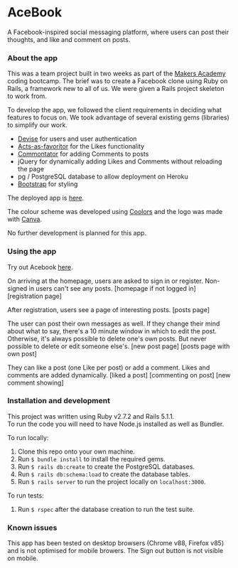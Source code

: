 # AceBook
A Facebook-inspired social messaging platform, where users can post their thoughts, and like and comment on posts.

### About the app
This was a team project built in two weeks as part of the [Makers Academy](http://makers.tech) coding bootcamp. The brief was to create a Facebook clone using Ruby on Rails, a framework new to all of us. We were given a Rails project skeleton to work from.  
  
To develop the app, we followed the client requirements in deciding what features to focus on. We took advantage of several existing gems (libraries) to simplify our work.  
* [Devise](https://github.com/heartcombo/devise) for users and user authentication
* [Acts-as-favoritor](https://github.com/jonhue/acts_as_favoritor) for the Likes functionality
* [Commontator](https://github.com/lml/commontator) for adding Comments to posts
* jQuery for dynamically adding Likes and Comments without reloading the page
* pg / PostgreSQL database to allow deployment on Heroku
* [Bootstrap](https://getbootstrap.com/) for styling

The deployed app is [here](https://gentle-beach-18739.herokuapp.com/).  

The colour scheme was developed using [Coolors](https://coolors.co/) and the logo was made with [Canva](https://www.canva.com/en_gb/).  
  
No further development is planned for this app.  
  
### Using the app
Try out Acebook [here](https://gentle-beach-18739.herokuapp.com/).  

On arriving at the homepage, users are asked to sign in or register. Non-signed in users can't see any posts.
[homepage if not logged in]
[registration page]

After registration, users see a page of interesting posts. 
[posts page]

The user can post their own messages as well. If they change their mind about what to say, there's a 10 minute window in which to edit the post. Otherwise, it's always possible to delete one's own posts. But never possible to delete or edit someone else's.
[new post page]
[posts page with own post]

They can like a post (one Like per post) or add a comment. Likes and comments are added dynamically.
[liked a post]
[commenting on post]
[new comment showing]

### Installation and development
This project was written using Ruby v2.7.2 and Rails 5.1.1.  
To run the code you will need to have Node.js installed as well as Bundler.  
  
To run locally:
1. Clone this repo onto your own machine.
1. Run `$ bundle install` to install the required gems.
2. Run `$ rails db:create` to create the PostgreSQL databases.
3. Run `$ rails db:schema:load` to create the database tables.
4. Run `$ rails server` to run the project locally on `localhost:3000`.
  
To run tests:
1. Run `$ rspec` after the database creation to run the test suite.
  
### Known issues
This app has been tested on desktop browsers (Chrome v88, Firefox v85) and is not optimised for mobile browers. The Sign out button is not visible on mobile.



